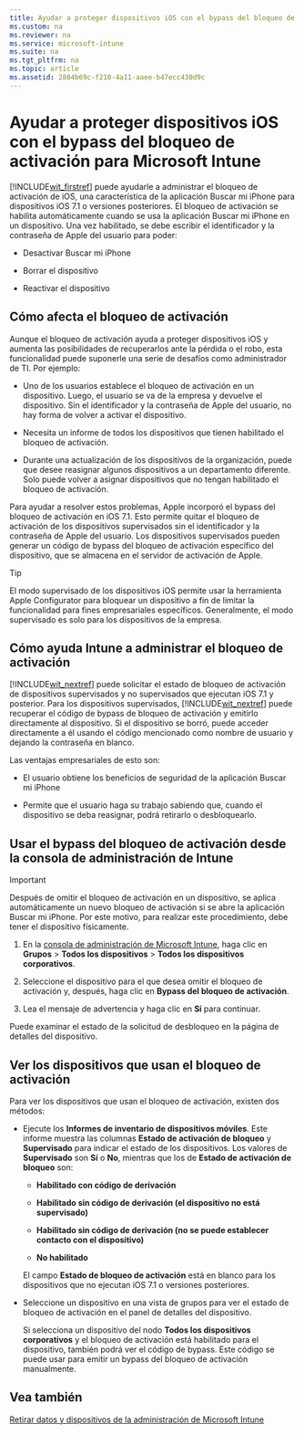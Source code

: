 ```yaml
---
title: Ayudar a proteger dispositivos iOS con el bypass del bloqueo de activaci&#243;n para Microsoft Intune
ms.custom: na
ms.reviewer: na
ms.service: microsoft-intune
ms.suite: na
ms.tgt_pltfrm: na
ms.topic: article
ms.assetid: 2804b69c-f210-4a11-aaee-b47ecc430d9c
---
```

# Ayudar a proteger dispositivos iOS con el bypass del bloqueo de activaci&#243;n para Microsoft Intune
[!INCLUDE[wit_firstref](../Token/wit_firstref_md.md)] puede ayudarle a administrar el bloqueo de activación de iOS, una característica de la aplicación Buscar mi iPhone para dispositivos iOS 7.1 o versiones posteriores. El bloqueo de activación se habilita automáticamente cuando se usa la aplicación Buscar mi iPhone en un dispositivo. Una vez habilitado, se debe escribir el identificador y la contraseña de Apple del usuario para poder:

-   Desactivar Buscar mi iPhone

-   Borrar el dispositivo

-   Reactivar el dispositivo

## Cómo afecta el bloqueo de activación
Aunque el bloqueo de activación ayuda a proteger dispositivos iOS y aumenta las posibilidades de recuperarlos ante la pérdida o el robo, esta funcionalidad puede suponerle una serie de desafíos como administrador de TI. Por ejemplo:

-   Uno de los usuarios establece el bloqueo de activación en un dispositivo. Luego, el usuario se va de la empresa y devuelve el dispositivo. Sin el identificador y la contraseña de Apple del usuario, no hay forma de volver a activar el dispositivo.

-   Necesita un informe de todos los dispositivos que tienen habilitado el bloqueo de activación.

-   Durante una actualización de los dispositivos de la organización, puede que desee reasignar algunos dispositivos a un departamento diferente. Solo puede volver a asignar dispositivos que no tengan habilitado el bloqueo de activación.

Para ayudar a resolver estos problemas, Apple incorporó el bypass del bloqueo de activación en iOS 7.1. Esto permite quitar el bloqueo de activación de los dispositivos supervisados sin el identificador y la contraseña de Apple del usuario. Los dispositivos supervisados pueden generar un código de bypass del bloqueo de activación específico del dispositivo, que se almacena en el servidor de activación de Apple.

> [!TIP]
> El modo supervisado de los dispositivos iOS permite usar la herramienta Apple Configurator para bloquear un dispositivo a fin de limitar la funcionalidad para fines empresariales específicos. Generalmente, el modo supervisado es solo para los dispositivos de la empresa.

## Cómo ayuda Intune a administrar el bloqueo de activación
[!INCLUDE[wit_nextref](../Token/wit_nextref_md.md)] puede solicitar el estado de bloqueo de activación de dispositivos supervisados y no supervisados que ejecutan iOS 7.1 y posterior. Para los dispositivos supervisados, [!INCLUDE[wit_nextref](../Token/wit_nextref_md.md)] puede recuperar el código de bypass de bloqueo de activación y emitirlo directamente al dispositivo. Si el dispositivo se borró, puede acceder directamente a él usando el código mencionado como nombre de usuario y dejando la contraseña en blanco.

Las ventajas empresariales de esto son:

-   El usuario obtiene los beneficios de seguridad de la aplicación Buscar mi iPhone

-   Permite que el usuario haga su trabajo sabiendo que, cuando el dispositivo se deba reasignar, podrá retirarlo o desbloquearlo.

## Usar el bypass del bloqueo de activación desde la consola de administración de Intune
> [!IMPORTANT]
> Después de omitir el bloqueo de activación en un dispositivo, se aplica automáticamente un nuevo bloqueo de activación si se abre la aplicación Buscar mi iPhone. Por este motivo, para realizar este procedimiento, debe tener el dispositivo físicamente.

1.  En la [consola de administración de Microsoft Intune](https://manage.microsoft.com), haga clic en **Grupos** &gt; **Todos los dispositivos** &gt; **Todos los dispositivos corporativos**.

2.  Seleccione el dispositivo para el que desea omitir el bloqueo de activación y, después, haga clic en **Bypass del bloqueo de activación**.

3.  Lea el mensaje de advertencia y haga clic en **Sí** para continuar.

Puede examinar el estado de la solicitud de desbloqueo en la página de detalles del dispositivo.

## Ver los dispositivos que usan el bloqueo de activación
Para ver los dispositivos que usan el bloqueo de activación, existen dos métodos:

-   Ejecute los **Informes de inventario de dispositivos móviles**. Este informe muestra las columnas **Estado de activación de bloqueo** y **Supervisado** para indicar el estado de los dispositivos. Los valores de **Supervisado** son **Sí** o **No**, mientras que los de **Estado de activación de bloqueo** son:

    -   **Habilitado con código de derivación**

    -   **Habilitado sin código de derivación (el dispositivo no está supervisado)**

    -   **Habilitado sin código de derivación (no se puede establecer contacto con el dispositivo)**

    -   **No habilitado**

    El campo **Estado de bloqueo de activación** está en blanco para los dispositivos que no ejecutan iOS 7.1 o versiones posteriores.

-   Seleccione un dispositivo en una vista de grupos para ver el estado de bloqueo de activación en el panel de detalles del dispositivo.

    Si selecciona un dispositivo del nodo **Todos los dispositivos corporativos** y el bloqueo de activación está habilitado para el dispositivo, también podrá ver el código de bypass. Este código se puede usar para emitir un bypass del bloqueo de activación manualmente.

## Vea también
[Retirar datos y dispositivos de la administración de Microsoft Intune](../Topic/Retire-data-and-devices-from-Microsoft-Intune-management.md)

